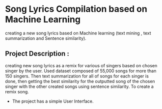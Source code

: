 # Song Lyrics Compilation based on Machine Learning 

creating a new song lyrics based on Machine learning (text mining , text summarization and Sentence similarity).

## Project Description : 

creating new song lyrics as a remix for various of singers based on chosen singer by the user. Used dataset composed of 55,000 songs for more than 150 singers. Then text summarization for all of songs for each singer is done, then getting the best similarity for the outputted song of the chosen singer with the other created songs using sentence similarity. To create a remix song.

- The project has a simple User Interface.  
